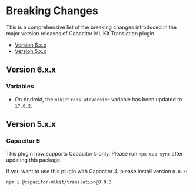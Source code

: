 # Breaking Changes

This is a comprehensive list of the breaking changes introduced in the major version releases of Capacitor ML Kit Translation plugin.

- [Version 6.x.x](#version-6xx)
- [Version 5.x.x](#version-5xx)

## Version 6.x.x

### Variables

- On Android, the `mlkitTranslateVersion` variable has been updated to `17.0.2`.

## Version 5.x.x

### Capacitor 5

This plugin now supports Capacitor 5 only. Please run `npx cap sync` after updating this package.

If you want to use this plugin with Capacitor 4, please install version `0.0.3`:

```
npm i @capacitor-mlkit/translation@0.0.3
```
